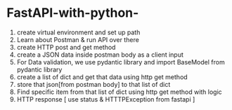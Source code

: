 ﻿# FastAPI-with-python-
1. create virtual environment and set up path
2. Learn about  Postman & run API over there
3. create HTTP post and get method
4. create a JSON data inside postman body as a client input
5. For Data validation, we use pydantic library and import BaseModel from pydantic library
6. create a list of dict and get that data  using http get method
7. store that json[from postman body] to that list of dict
8. Find specific item from that list of dict using http get method with logic
9. HTTP response [ use status & HTTTPException from fastapi ]
 

 
